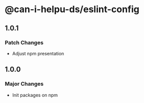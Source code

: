 # @can-i-helpu-ds/eslint-config

## 1.0.1

### Patch Changes

- Adjust npm presentation

## 1.0.0

### Major Changes

- Init packages on npm

